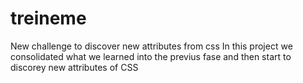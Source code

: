 # treineme
New challenge to discover new attributes from css
In this project we consolidated what we learned into the previus fase and then start to discorey new attributes of CSS

